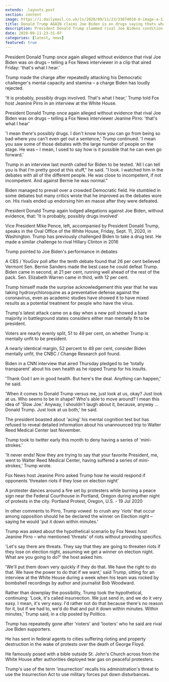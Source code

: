```yaml
---
extends: _layouts.post
section: content
image: https://i.dailymail.co.uk/1s/2020/09/11/23/33074010-0-image-a-119_1599862782677.jpg 
title: Donald Trump AGAIN claims Joe Biden is on drugs saying thats what I hear 
description: President Donald Trump slammed rival Joe Bidens condition in a new interview, claiming without evidence that there were possibly drugs involved. 
date: 2020-09-11-23-31-07 
categories: [latest, news] 
featured: true 
--- 
```

President Donald Trump once again alleged without evidence that rival Joe Biden was on drugs – telling a Fox News interviewer in a clip that aired Friday: 'that's what I hear.'

Trump made the charge after repeatedly attacking his Democratic challenger's mental capacity and stamina – a charge Biden has loudly rejected. 

'It is probably, possibly drugs involved. That's what I hear,' Trump told Fox host Jeanine Pirro in an interview at the White House.

President Donald Trump once again alleged without evidence that rival Joe Biden was on drugs – telling a Fox News interviewer Jeanine Pirro: 'that's what I hear'

'I mean there's possibly drugs. I don't know how you can go from being so bad where you can't even get out a sentence,' Trump continued. 'I mean you saw some of those debates with the large number of people on the stage. He was – I mean, I used to say how is it possible that he can even go forward.'

Trump in an interview last month called for Biden to be tested. 'All I can tell you is that I'm pretty good at this stuff," he said. "I look. I watched him in the debates with all of the different people. He was close to incompetent, if not incompetent. And against Bernie he was normal." 

Biden managed to prevail over a crowded Democratic field. He stumbled in some debates but many critics wrote that he improved as the debates wore on. His rivals ended up endorsing him en masse after they were defeated. 

President Donald Trump again lodged allegations against Joe Biden, without evidence, that: 'It is probably, possibly drugs involved'

Vice President Mike Pence, left, accompanied by President Donald Trump, speaks in the Oval Office of the White House, Friday, Sept. 11, 2020, in Washington. Trump has previously challenged Biden to take a drug test. He made a similar challenge to rival Hillary Clinton in 2016

Trump pointed to Joe Biden's performance in debates

A CBS / YouGov poll after the tenth debate found that 26 per cent believed Vermont Sen. Bernie Sanders made the best case he could defeat Trump. Biden came in second, at 21 per cent, running well ahead of the rest of the pack. Sen. Elizabeth Warren came in third, with 12 per cent. 

Trump himself made the surprise acknowledgement this year that he was taking hydroxychloroquine as a preventative defense against the coronavirus, even as academic studies have showed it to have mixed results as a potential treatment for people who have the virus.

Trump's latest attack came on a day when a new poll showed a bare majority in battleground states considers either man mentally fit to be president. 

Voters are nearly evenly split, 51 to 49 per cent, on whether Trump is mentally unfit to be president. 

A nearly identical margin, 52 percent to 48 per cent, consider Biden mentally unfit, the CNBC / Change Research poll found.

Biden in a CNN interview that aired Thursday pledged to be 'totally transparent' about his own health as he ripped Trump for his insults.

'Thank God I am in good health. But here's the deal. Anything can happen,' he said. 

'When it comes to Donald Trump versus me, just look at us, okay? Just look at us. Who seems to be in shape? Who's able to move around? I mean this idea of 'Slow Joe.' Anyway, I shouldn't laugh about it, because, anyway ... Donald Trump. Just look at us both,' he said.  

The president boasted about 'acing' his mental cognition test but has refused to reveal detailed information about his unannounced trip to Walter Reed Medical Center last November. 

Trump took to twitter early this month to deny having a series of 'mini-strokes.'

'It never ends! Now they are trying to say that your favorite President, me, went to Walter Reed Medical Center, having suffered a series of mini-strokes,' Trump wrote. 

Fox News host Jeanine Pirro asked Trump how he would respond if opponents 'threaten riots if they lose on election night'

 A protester dances around a fire set by protesters while burning a peace sign near the Federal Courthouse in Portland, Oregon during another night of protests in the city. Portland Protest, Oregon, U.S. - 19 Jul 2020

In other comments to Pirro, Trump vowed  to crush any 'riots' that occur among opposition should he be declared the winner on Election night – saying he would 'put it down within minutes.'

Trump was asked about the hypothetical scenario by Fox News host Jeanine Pirro – who mentioned 'threats' of riots without providing specifics. 

'Let's say there are threats. They say that they are going to threaten riots if they lose on election night, assuming we get a winner on election night. What are you going to do?' the host asked him.

'We'll put them down very quickly if they do that. We have the right to do that. We have the power to do that if we want,' said Trump, sitting for an interview at the White House during a week when his team was rocked by bombshell recordings by author and journalist Bob Woodward.

Rather than downplay the possibility, Trump took the hypothetical, continuing: 'Look, it's called insurrection. We just send in, and we do it very easy. I mean, it's very easy. I'd rather not do that because there's no reason for it, but if we had to, we'd do that and put it down within minutes. Within minutes,' Trump said, in a clip posted by Politico.

Trump has repeatedly gone after 'rioters' and 'looters' who he said are rival Joe Biden supporters. 

He has sent in federal agents to cities suffering rioting and property destruction in the wake of protests over the death of George Floyd.

He famously posed with a bible outside St. John's Church across from the White House after authorities deployed tear gas on peaceful protesters. 

Trump's use of the term 'insurrection' recalls his administration's threat to use the Insurrection Act to use military forces put down disturbances.

 


